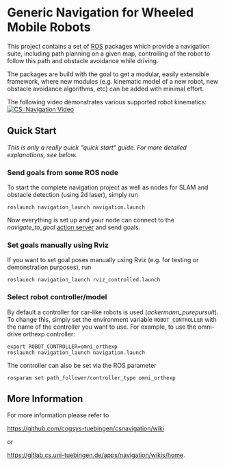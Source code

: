 # Generic Navigation for Wheeled Mobile Robots

This project contains a set of [ROS](ros.org) packages which provide a navigation suite, including path planning on a given map, controlling of the robot to follow this path and obstacle avoidance while driving.

The packages are build with the goal to get a modular, easily extensible framework, where new modules (e.g. kinematic model of a new robot, new obstacle avoidance algorithms, etc) can be added with minimal effort.

The following video demonstrates various supported robot kinematics:
[![CS::Navigation Video](https://img.youtube.com/vi/E4WQxFMxUJk/0.jpg)](https://www.youtube.com/watch?v=E4WQxFMxUJk)


Quick Start
-----------

_This is only a really quick "quick start" guide. For more detailed explanations, see below._

### Send goals from some ROS node
To start the complete navigation project as well as nodes for SLAM and obstacle detection (using 2d laser), simply run

    roslaunch navigation_launch navigation.launch

Now everything is set up and your node can connect to the _navigate_to_goal_ [action server](http://wiki.ros.org/actionlib) and send goals.

### Set goals manually using Rviz
If you want to set goal poses manually using Rviz (e.g. for testing or demonstration purposes), run

    roslaunch navigation_launch rviz_controlled.launch

### Select robot controller/model
By default a controller for car-like robots is used (_ackermann_purepursuit_). To change this, simply set the environment variable `ROBOT_CONTROLLER` with the name of the controller you want to use.
For example, to use the omni-drive orthexp controller:

    export ROBOT_CONTROLLER=omni_orthexp
    roslaunch navigation_launch navigation.launch

The controller can also be set via the ROS parameter

    rosparam set path_follower/controller_type omni_orthexp



More Information
----------------

For more information please refer to

https://github.com/cogsys-tuebingen/csnavigation/wiki

or

https://gitlab.cs.uni-tuebingen.de/apps/navigation/wikis/home.
